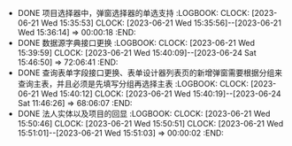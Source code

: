 - DONE 项目选择器中，弹窗选择器的单选支持
  :LOGBOOK:
  CLOCK: [2023-06-21 Wed 15:35:53]
  CLOCK: [2023-06-21 Wed 15:35:56]--[2023-06-21 Wed 15:36:14] =>  00:00:18
  :END:
- DONE 数据源字典接口更换
  :LOGBOOK:
  CLOCK: [2023-06-21 Wed 15:39:59]
  CLOCK: [2023-06-21 Wed 15:40:09]--[2023-06-24 Sat 15:46:50] =>  72:06:41
  :END:
- DONE 查询表单字段接口更换、表单设计器列表页的新增弹窗需要根据分组来查询主表，并且必须是先填写分组再选择主表
  :LOGBOOK:
  CLOCK: [2023-06-21 Wed 15:40:12]
  CLOCK: [2023-06-21 Wed 15:40:19]--[2023-06-24 Sat 11:46:26] =>  68:06:07
  :END:
- DONE 法人实体以及项目的回显
  :LOGBOOK:
  CLOCK: [2023-06-21 Wed 15:50:46]
  CLOCK: [2023-06-21 Wed 15:50:51]
  CLOCK: [2023-06-21 Wed 15:51:01]--[2023-06-21 Wed 15:51:03] =>  00:00:02
  :END:
